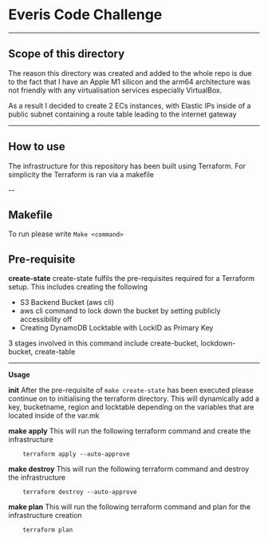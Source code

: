 # Everis Code Challenge

---

## Scope of this directory
The reason this directory was created and added to the whole repo is due to the fact that I have an Apple M1 silicon and the arm64 architecture was not friendly with any virtualisation services especially VirtualBox.

As a result I decided to create 2 ECs instances, with Elastic IPs inside of a public subnet containing a route table leading to the internet gateway

---

## How to use
The infrastructure for this repository has been built using Terraform. For simplicity the Terraform is ran via a makefile

--

## Makefile

To run please write `Make <command>`

 
## Pre-requisite

**create-state**
create-state fulfils the pre-requisites required for a Terraform setup. This includes creating the following 
 
 * S3 Backend Bucket (aws cli)
 * aws cli command to lock down the bucket by setting publicly accessibility off 
 * Creating DynamoDB Locktable with LockID as Primary Key

3 stages involved in this command include create-bucket, lockdown-bucket, create-table

---

**Usage**

**init**
After the pre-requisite of `make create-state` has been executed please continue on to initialising the terraform directory. This will dynamically add a key, bucketname, region and locktable depending on the variables that are located inside of the var.mk

**make apply**
This will run the following terraform command and create the infrastructure

```
    terraform apply --auto-approve
```

**make destroy**
This will run the following terraform command and destroy the infrastructure

```
    terraform destroy --auto-approve
```


**make plan**
This will run the following terraform command and plan for the infrastructure creation

```
    terraform plan
```
